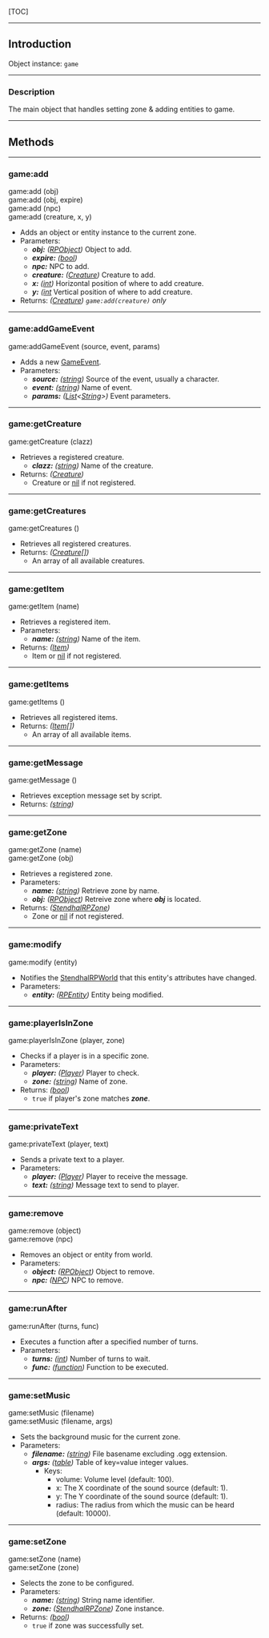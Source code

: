 
[TOC]

---
## Introduction

Object instance: `game`

---
### Description

The main object that handles setting zone &amp; adding entities to game.

---
## Methods

---
### game:add
<div class="function">
    game:add <span class="params">(obj)</span>
</div>
<div class="function">
    game:add <span class="params">(obj, expire)</span>
</div>
<div class="function">
    game:add <span class="params">(npc)</span>
</div>
<div class="function">
    game:add <span class="params">(creature, x, y)</span>
</div>

- Adds an object or entity instance to the current zone.
- Parameters:
    - ___obj:__ ([RPObject][])_ Object to add.
    - ___expire:__ ([bool][LuaBoolean])_
    - ___npc:___ NPC to add.
    - ___creature:__ ([Creature][])_ Creature to add.
    - ___x:__ ([int][LuaInteger])_ Horizontal position of where to add creature.
    - ___y:__ ([int](LuaInteger])_ Vertical position of where to add creature.
- Returns: _([Creature][]) `game:add(creature)` only_

---
### game:addGameEvent
<div class="function">
    game:addGameEvent <span class="params">(source, event, params)</span>
</div>

- Adds a new [GameEvent][].
- Parameters:
    - ___source:__ ([string][LuaString])_ Source of the event, usually a character.
    - ___event:__ ([string][LuaString])_ Name of event.
    - ___params:__ ([List][java.util.List]&lt;[String][java.lang.String]&gt;)_ Event parameters.

---
### game:getCreature
<div class="function">
    game:getCreature <span class="params">(clazz)</span>
</div>

- Retrieves a registered creature.
    - ___clazz:__ ([string][LuaString])_ Name of the creature.
- Returns: _([Creature][])_
    - Creature or [nil][LuaNil] if not registered.

---
### game:getCreatures
<div class="function">
    game:getCreatures <span class="params">()</span>
</div>

- Retrieves all registered creatures.
- Returns: _([Creature[]][java.util.Arrays])_
    - An array of all available creatures.

---
### game:getItem
<div class="function">
    game:getItem <span class="params">(name)</span>
</div>

- Retrieves a registered item.
- Parameters:
    - ___name:__ ([string][LuaString])_ Name of the item.
- Returns: _([Item][])_
    - Item or [nil][LuaNil] if not registered.

---
### game:getItems
<div class="function">
    game:getItems <span class="params">()</span>
</div>

- Retrieves all registered items.
- Returns: _([Item[]][java.util.Arrays])_
    - An array of all available items.

---
### game:getMessage
<div class="function">
    game:getMessage <span class="params">()</span>
</div>

- Retrieves exception message set by script.
- Returns: _([string][LuaString])_

---
### game:getZone
<div class="function">
    game:getZone <span class="params">(name)</span>
</div>
<div class="function">
    game:getZone <span class="params">(obj)</span>
</div>

- Retrieves a registered zone.
- Parameters:
    - ___name:__ ([string][LuaString])_ Retrieve zone by name.
    - ___obj:__ ([RPObject][])_ Retreive zone where ***obj*** is located.
- Returns: _([StendhalRPZone][])_
    - Zone or [nil][LuaNil] if not registered.

---
### game:modify
<div class="function">
    game:modify <span class="params">(entity)</span>
</div>

- Notifies the [StendhalRPWorld][] that this entity's attributes have changed.
- Parameters:
    - ___entity:__ ([RPEntity][])_ Entity being modified.

---
### game:playerIsInZone
<div class="function">
    game:playerIsInZone <span class="params">(player, zone)</span>
</div>

- Checks if a player is in a specific zone.
- Parameters:
    - ___player:__ ([Player][])_ Player to check.
    - ___zone:__ ([string][LuaString])_ Name of zone.
- Returns: _([bool][LuaBoolean])_
    - `true` if player's zone matches ___zone___.

---
### game:privateText
<div class="function">
    game:privateText <span class="params">(player, text)</span>
</div>

- Sends a private text to a player.
- Parameters:
    - ___player:__ ([Player][])_ Player to receive the message.
    - ___text:__ ([string][LuaString])_ Message text to send to player.

---
### game:remove
<div class="function">
    game:remove <span class="params">(object)</span>
</div>
<div class="function">
    game:remove <span class="params">(npc)</span>
</div>

- Removes an object or entity from world.
- Parameters:
    - ___object:__ ([RPObject][])_ Object to remove.
    - ___npc:__ ([NPC][])_ NPC to remove.

---
### game:runAfter
<div class="function">
    game:runAfter <span class="params">(turns, func)</span>
</div>

- Executes a function after a specified number of turns.
- Parameters:
    - ___turns:__ ([int][LuaInteger])_ Number of turns to wait.
    - ___func:__ ([function][LuaFunction])_ Function to be executed.

---
### game:setMusic
<div class="function">
    game:setMusic <span class="params">(filename)</span>
</div>
<div class="function">
    game:setMusic <span class="params">(filename, args)</span>
</div>

- Sets the background music for the current zone.
- Parameters:
    - ___filename:__ ([string][LuaString])_ File basename excluding .ogg extension.
    - ___args:__ ([table][LuaTable])_ Table of key=value integer values.
        - Keys:
            - <span class="table-attr">volume:</span> Volume level (default: 100).
            - <span class="table-attr">x:</span> The X coordinate of the sound source (default: 1).
            - <span class="table-attr">y:</span> The Y coordinate of the sound source (default: 1).
            - <span class="table-attr">radius:</span> The radius from which the music can be heard (default: 10000).

---
### game:setZone
<div class="function">
    game:setZone <span class="params">(name)</span>
</div>
<div class="function">
    game:setZone <span class="params">(zone)</span>
</div>

- Selects the zone to be configured.
- Parameters:
    - ___name:__ ([string][LuaString])_ String name identifier.
    - ___zone:__ ([StendhalRPZone][])_ Zone instance.
- Returns: _([bool][LuaBoolean])_
    - `true` if zone was successfully set.


[Creature]: /reference/java/games/stendhal/server/entity/creature/Creature.html
[GameEvent]: /reference/java/games/stendhal/server/core/engine/GameEvent.html
[Item]: /reference/java/games/stendhal/server/entity/item/Item.html
[NPC]: /reference/java/games/stendhal/server/entity/npc/NPC.html
[Player]: /reference/java/games/stendhal/server/entity/player/Player.html
[RPEntity]: /reference/java/games/stendhal/server/entity/RPEntity.html
[RPObject]: /reference/java/marauroa/common/game/RPObject.html
[StendhalRPWorld]: /reference/java/games/stendhal/server/core/engine/StendhalRPWorld.html
[StendhalRPZone]: /reference/java/games/stendhal/server/core/engine/StendhalRPZone.html

[java.lang.String]: https://docs.oracle.com/en/java/javase/11/docs/api/java.base/java/lang/String.html
[java.util.Arrays]: https://docs.oracle.com/en/java/javase/11/docs/api/java.base/java/util/Arrays.html
[java.util.List]: https://docs.oracle.com/en/java/javase/11/docs/api/java.base/java/util/List.html

[LuaBoolean]: http://luaj.org/luaj/3.0/api/org/luaj/vm2/LuaBoolean.html
[LuaFunction]: http://luaj.org/luaj/3.0/api/org/luaj/vm2/LuaFunction.html
[LuaInteger]: http://luaj.org/luaj/3.0/api/org/luaj/vm2/LuaInteger.html
[LuaNil]: http://luaj.org/luaj/3.0/api/org/luaj/vm2/LuaNil.html
[LuaString]: http://luaj.org/luaj/3.0/api/org/luaj/vm2/LuaString.html
[LuaTable]: http://luaj.org/luaj/3.0/api/org/luaj/vm2/LuaTable.html
